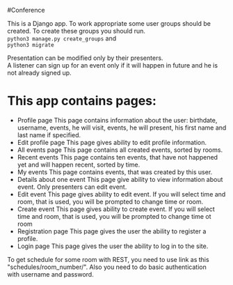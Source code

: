#Conference

This is a Django app. To work appropriate some user groups should be created. To create these groups you should run.<br>
`python3 manage.py create_groups`
and<br>
`python3 migrate`


Presentation can be modified only by their presenters.<br>
A listener can sign up for an event only if it will happen in future and he is not already signed up.<br>
# This app contains pages:
* Profile page
This page contains information about the user: birthdate, username, events, he will visit, events, he will present, his first name and last name if specified.
* Edit profile page
This page gives ability to edit profile information.
* All events page
This page contains all created events, sorted by rooms.
* Recent events
This page contains ten events, that have not happened yet and will happen recent, sorted by time.
* My events
This page contains events, that was created by this user.
* Details about one event
This page give ability to view information about event. Only presenters can edit event.
* Edit event
This page gives ability to edit event. If you will select time and room, that is used, you will be prompted to change time or room.
* Create event
This page gives ability to create event. If you will select time and room, that is used, you will be prompted to change time ot room
* Registration page
This page gives the user the ability to register a profile.
* Login page
This page gives the user the ability to log in to the site.



To get schedule for some room with REST, you need to use link as this "schedules/room_number/". Also you need to do basic authentication <br>
with username and password.
